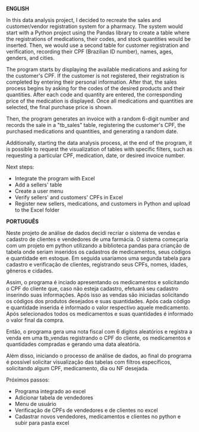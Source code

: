 **ENGLISH**

In this data analysis project, I decided to recreate the sales and customer/vendor registration system for a pharmacy. The system would start with a Python project using the Pandas library to create a table where the registrations of medications, their codes, and stock quantities would be inserted. Then, we would use a second table for customer registration and verification, recording their CPF (Brazilian ID number), names, ages, genders, and cities.

The program starts by displaying the available medications and asking for the customer's CPF. If the customer is not registered, their registration is completed by entering their personal information. After that, the sales process begins by asking for the codes of the desired products and their quantities. After each code and quantity are entered, the corresponding price of the medication is displayed. Once all medications and quantities are selected, the final purchase price is shown.

Then, the program generates an invoice with a random 6-digit number and records the sale in a "tb_sales" table, registering the customer's CPF, the purchased medications and quantities, and generating a random date.

Additionally, starting the data analysis process, at the end of the program, it is possible to request the visualization of tables with specific filters, such as requesting a particular CPF, medication, date, or desired invoice number.

Next steps:

- Integrate the program with Excel
- Add a sellers' table
- Create a user menu
- Verify sellers' and customers' CPFs in Excel
- Register new sellers, medications, and customers in Python and upload to the Excel folder

**PORTUGUÊS**

Neste projeto de análise de dados decidi recriar o sistema de vendas e cadastro de clientes e vendedores de uma farmácia. O sistema começaria com um projeto em python utilizando a biblioteca pandas para crianção de tabela onde seriam inseridos os cadastros de medicamentos, seus códigos e quantidade em estoque. Em seguida usariamos uma segunda tabela para cadastro e verificação de clientes, registrando seus CPFs, nomes, idades, gêneros e cidades. 

Assim, o programa é inciado apresentando os medicamentos e solicitando o CPF do cliente que, caso não esteja cadastro, efetuará seu cadastro inserindo suas informações. Após isso as vendas são iniciadas solicitando os códigos dos produtos desejados e suas quantidades. Após cada código e quantidade inserida é informado o valor respectivo aquele medicamento. Após selecionados todos os medicamentos e suas quantidades é informado o valor final da compra.

Então, o programa gera uma nota fiscal com 6 digitos aleatórios e registra a venda em uma tb_vendas registrando o CPF do cliente, os medicamentos e quantidades compradas e gerando uma data aleatória.

Além disso, iniciando o processo de análise de dados, ao final do programa é possível solicitar visualização das tabelas com filtros específicos, solicitando algum CPF, medicamento, dia ou NF desejada.

Próximos passos:
- Programa integrado ao excel
- Adicionar tabela de vendedores
- Menu de usuário
- Verificação de CPFs de vendedores e de clientes no excel
- Cadastrar novos vendedores, medicamentos e clientes no python e subir para pasta excel

